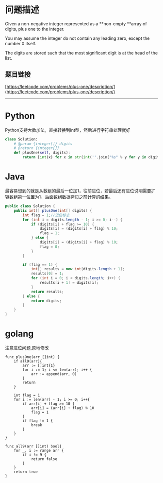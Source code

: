 # 问题描述

Given a non-negative integer represented as a **non-empty **array of digits, plus one to the integer.

You may assume the integer do not contain any leading zero, except the number 0 itself.

The digits are stored such that the most significant digit is at the head of the list.

## 题目链接

[https://leetcode.com/problems/plus-one/description/](https://leetcode.com/problems/plus-one/description/)

---

# Python

Python支持大数加法，直接转换到int型，然后进行字符串处理就好

```python
class Solution:
    # @param {integer[]} digits
    # @return {integer[]}
    def plusOne(self, digits):
        return [int(x) for x in str(int(''.join("%s" % y for y in digits)) + 1)]
```

# Java

最容易想到的就是从数组的最后一位加1，往前进位，若最后还有进位说明需要扩容数组第一位置为1，后面数组数据拷贝之前计算的结果。

```java
public class Solution {
    public int[] plusOne(int[] digits) {
        int flag = 1;//进位标志
        for (int i = digits.length - 1; i >= 0; i--) {
            if (digits[i] + flag >= 10) {
                digits[i] = (digits[i] + flag) % 10;
                flag = 1;
            } else {
                digits[i] = (digits[i] + flag) % 10;
                flag = 0;
            }
        }

        if (flag == 1) {
            int[] results = new int[digits.length + 1];
            results[0] = 1;
            for (int i = 0; i < digits.length; i++) {
                results[i + 1] = digits[i];
            }
            return results;
        } else {
            return digits;
        }
    }
}
```

# golang

注意进位问题,原地修改

```golang
func plusOne(arr []int) {
    if all9(arr){
        arr := []int{1}
        for i := 1; i <= len(arr); i++ {
            arr := append(arr, 0)
        }
        return
    }

    int flag = 1
    for i := len(arr) - 1; i >= 0; i++{
        if arr[i] + flag >= 10 {
            arr[i] = (arr[i] + flag) % 10
            flag = 1
        }
        if flag != 1 {
            break
        }
    }
}

func all9(arr []int) bool{
    for _, i := range arr {
        if i != 9 {
            return false
        }
    }
    return true
}
```

